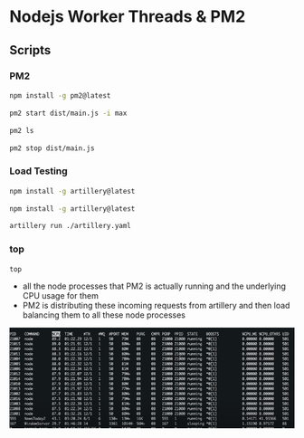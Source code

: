# Nodejs Worker Threads & PM2

## Scripts

### PM2

```bash
npm install -g pm2@latest
```

```bash
pm2 start dist/main.js -i max
```

```bash
pm2 ls
```

```bash
pm2 stop dist/main.js
```

### Load Testing

```bash
npm install -g artillery@latest
```

```bash
npm install -g artillery@latest
```

```bash
artillery run ./artillery.yaml
```

### top

```bash
top
```

- all the node processes that PM2 is actually running and the underlying CPU usage for them
- PM2 is distributing these incoming requests from artillery and then load balancing them to all these node processes

![top](./top.png)
